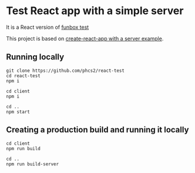 # Test React app with a simple server

It is a React version of [funbox test](https://github.com/phcs2/funbox-test) 

This project is based on [create-react-app with a server example](https://github.com/fullstackreact/food-lookup-demo).

## Running locally

```
git clone https://github.com/phcs2/react-test
cd react-test
npm i

cd client
npm i

cd ..
npm start
```

## Creating a production build and running it locally 

```
cd client
npm run build

cd ..
npm run build-server
```

